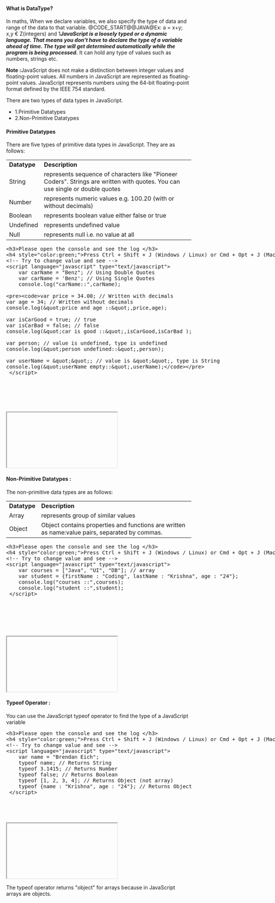 <h4>What is DataType?</h4>
In maths, When we declare variables, we also specify the type of data and range of the data to that variable.
@CODE_START@@JAVA@Ex: a = x+y; x,y &#8364; Z(integers) and 1<x<10 and 30<y<50 
	numbers for each and every expriment of addition should be with the range.
Expriment 1:  x=4 , y=5 then a = 9
Expriment 2:  x=6 , y=6 then a = 12
@CODE_END@

<p><b><i>JavaScript is a loosely typed or a dynamic language. That means you don't have to declare the type of a variable ahead of time. The type will get determined automatically while the program is being processed.</i></b> It can hold any type of values such as numbers, strings etc.</p>

<p><b>Note :</b>JavaScript does not make a distinction between integer values and floating-point values. All numbers in JavaScript are represented as floating-point values. JavaScript represents numbers using the 64-bit floating-point format defined by the IEEE 754 standard.</p>

<p>There are two types of data types in JavaScript.</p>
<ul>
	<li> 1.Primitive Datatypes</li>
	<li>2.Non-Primitive Datatypes</li>
</ul>

<h4>Primitive Datatypes</h4>
<p>There are five types of primitive data types in JavaScript. They are as follows:</p>
<table class="pc-table">
	<tr>
		<td><b>Datatype</b></td>
		<td><b>Description</b></td>
	</tr>
	<tr>
		<td>String</td>
		<td>represents sequence of characters like "Pioneer Coders". Strings are written with quotes. You can use single or double quotes</td>
	</tr>
	<tr>
		<td>Number</td>
		<td>represents numeric values e.g. 100.20 (with or without decimals)</td>
	</tr>
	<tr>
		<td>Boolean</td>
		<td>represents boolean value either false or true</td>
	</tr>
	<tr>
		<td>Undefined</td>
		<td>represents undefined value</td>
	</tr>
	<tr>
		<td>Null</td>
		<td>represents null i.e. no value at all</td>
	</tr>
</table>


<section >  
    <div ui-ace ="{useWrapMode: 'true', showGutter : 'true', theme:'monokai', mode: 'html', previewId:'preview',
		onLoad: htmlcssjsContentOnLoaded,
		rendererOptions: { fontSize: 16 },
		advanced: { highlightActiveLine: true}
	}" style="min-height:450px;"><xmp><h3>Please open the console and see the log </h3>
<h4 style="color:green;">Press Ctrl + Shift + J (Windows / Linux) or Cmd + Opt + J (Mac) to open console. </h4>
<!-- Try to change value and see -->
<script language="javascript" type="text/javascript">
	var carName = "Benz"; // Using Double Quotes
	var carName = 'Benz'; // Using Single Quotes
	console.log("carName::",carName);
	
	var price = 34.00; // Written with decimals
	var age = 34; // Written without decimals
	console.log("price and age ::",price,age);
	
	var isCarGood = true; // true
	var isCarBad = false; // false
	console.log("car is good ::",isCarGood,isCarBad );
	
	var person; // value is undefined, type is undefined
	console.log("person undefined::",person);
	
	var userName = ""; // value is "", type is String
	console.log("userName empty::",userName);
 </script>
</xmp>
	</div>
	<div>
        <iframe id="preview"></iframe>
    </div>
</section>


<h4>Non-Primitive Datatypes :</h3>
<p>The non-primitive data types are as follows:</p>
<table class="pc-table">
	<tr>
		<td><b>Datatype</b></td>
		<td><b>Description</b></td>
	</tr>
	<tr>
		<td>Array</td>
		<td>represents group of similar values</td>
	</tr>
	<tr>
		<td>Object</td>
		<td>Object contains properties and functions are written as name:value pairs, separated by commas.</td>
	</tr>
</table>

<section >  
    <div ui-ace ="{useWrapMode: 'true', showGutter : 'true', theme:'monokai', mode: 'html', previewId:'preview1',
		onLoad: htmlcssjsContentOnLoaded,
		rendererOptions: { fontSize: 16 },
		advanced: { highlightActiveLine: true}
	}" style="min-height:250px;"><xmp><h3>Please open the console and see the log </h3>
<h4 style="color:green;">Press Ctrl + Shift + J (Windows / Linux) or Cmd + Opt + J (Mac) to open console. </h4>
<!-- Try to change value and see -->
<script language="javascript" type="text/javascript">
	var courses = ["Java", "UI", "DB"]; // array
	var student = {firstName : "Coding", lastName : "Krishna", age : "24"};
	console.log("courses ::",courses);
	console.log("student ::",student);
 </script>
</xmp>
	</div>
	<div>
        <iframe id="preview1"></iframe>
    </div>
</section>

<h4>Typeof Operator :</h3>
<p>You can use the JavaScript typeof operator to find the type of a JavaScript variable</p>

<section >  
    <div ui-ace ="{useWrapMode: 'true', showGutter : 'true', theme:'monokai', mode: 'html', previewId:'preview2',
		onLoad: htmlcssjsContentOnLoaded,
		rendererOptions: { fontSize: 16 },
		advanced: { highlightActiveLine: true}
	}" style="min-height:250px;"><xmp><h3>Please open the console and see the log </h3>
<h4 style="color:green;">Press Ctrl + Shift + J (Windows / Linux) or Cmd + Opt + J (Mac) to open console. </h4>
<!-- Try to change value and see -->
<script language="javascript" type="text/javascript">
	var name = "Brendan Eich";
	typeof name; // Returns String
	typeof 3.1415; // Returns Number
	typeof false; // Returns Boolean
	typeof [1, 2, 3, 4]; // Returns Object (not array)
	typeof {name : "Krishna", age : "24"}; // Returns Object
 </script>
</xmp>
	</div>
	<div>
        <iframe id="preview2"></iframe>
    </div>
</section>
<p>The typeof operator returns "object" for arrays because in JavaScript arrays are objects.</p>

